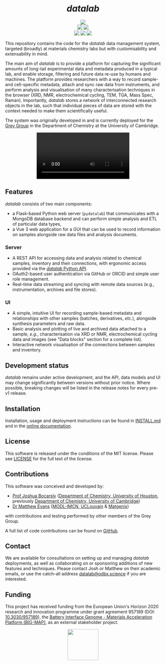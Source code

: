 # <div align="center"><i>datalab</i></div>

<div align="center">
<a href="https://public.datalab.odbx.science"><img src="https://img.shields.io/badge/try_it_out!-public_demo_server-orange?style=for-the-badge&logo=firefox"></a>
</div>

<div align="center">
<a href="https://github.com/the-grey-group/datalab/releases"><img src="https://badgen.net/github/release/the-grey-group/datalab?icon=github"></a>
<a href="https://github.com/the-grey-group/datalab#MIT-1-ov-file"><img src="https://badgen.net/github/license/the-grey-group/datalab?icon=license&color=purple"></a>
</div>

<div align="center">
<a href="https://github.com/the-grey-group/datalab/actions/workflows/ci.yml"><img src="https://img.shields.io/github/actions/workflow/status/the-grey-group/datalab/ci.yml?logo=github"></a>
<a href="https://cloud.cypress.io/projects/4kqx5i/runs"><img src="https://img.shields.io/endpoint?url=https://cloud.cypress.io/badge/simple/4kqx5i/main&style=flat&logo=cypress"></a>
<a href="https://the-datalab.readthedocs.io/en/latest/?badge=latest"><img src="https://img.shields.io/readthedocs/the-datalab?logo=readthedocs"></a>
</div>

This repository contains the code for the *datalab* data management system, targeted (broadly) at materials chemistry labs but with customisability and extensability in mind.

The main aim of *datalab* is to provide a platform for capturing the significant amounts of long-tail experimental data and metadata produced in a typical lab, and enable storage, filtering and future data re-use by humans and machines.
The platform provides researchers with a way to record sample- and cell-specific metadata, attach and sync raw data from instruments, and perform analysis and visualisation of many characterisation techniques in the browser (XRD, NMR, electrochemical cycling, TEM, TGA, Mass Spec, Raman).
Importantly, *datalab* stores a network of interconnected research objects in the lab, such that individual pieces of data are stored with the context needed to make them scientifically useful.

The system was originally developed in and is currently deployed for the
[Grey Group](https://www.ch.cam.ac.uk/group/grey/)
in the Department of Chemistry at the University of Cambridge.


<div align="center">
<video controls src="https://github.com/the-grey-group/datalab/assets/7916000/0065cdd6-a5f0-4391-b192-0137fe208acc">
</video>
</div>

## Features

*datalab* consists of two main components:

- a Flask-based Python web server (`pydatalab`) that communicates with a MongoDB
  database backend and can perform simple analysis and ETL of particular data types,
- a Vue 3 web application for a GUI that can be used to record information on
  samples alongside raw data files and analysis documents.


### Server

- A REST API for accessing data and analysis related to chemical samples,
  inventory and their connections, with ergonomic access provided via the
  [*datalab* Python API](https://github.com/datalab-org/datalab-api).
- OAuth2-based user authentication via GitHub or ORCID and simple user role
  management.
- Real-time data streaming and syncing with remote data sources (e.g., instrumentation, archives and file stores).

### UI

- A simple, intuitive UI for recording sample-based metadata and relationships with
  other samples (batches, derivatives, _etc._), alongside synthesis parameters and raw data.
- Basic analysis and plotting of live and archived data attached to a sample, _e.g._,
  characterisation via XRD or NMR, electrochemical cycling data and images (see "Data blocks" section for a complete list).
- Interactive network visualisation of the connections between samples and inventory.

## Development status

*datalab* remains under active development, and the API, data models and UI may change significantly between versions without prior notice.
Where possible, breaking changes will be listed in the release notes for every pre-v1 release.

## Installation

Installation, usage and deployment instructions can be found in
[INSTALL.md](./INSTALL.md) and in the [online documentation](https://the-datalab.readthedocs.io).

## License

This software is released under the conditions of the MIT license.
Please see [LICENSE](./LICENSE) for the full text of the license.

## Contributions

This software was conceived and developed by:

- [Prof Joshua Bocarsly](https://jdbocarsly.github.io) ([Department of Chemistry, University of Houston](https://www.uh.edu/nsm/chemistry), previously [Department of Chemistry, University of Cambridge](https://www.ch.cam.ac.uk/))
- [Dr Matthew Evans](https://ml-evs.science) ([MODL-IMCN,
  UCLouvain](https://uclouvain.be/en/research-institutes/imcn/modl) & [Matgenix](https://matgenix.com))

with contributions and testing performed by other members of the Grey Group.

A full list of code contributions can be found on [GitHub](https://github.com/the-grey-group/datalab/graphs/contributors).

## Contact

We are available for consultations on setting up and managing *datalab* deployments, as well as collaborating on or sponsoring additions of new features and techniques.
Please contact Josh or Matthew on their academic emails, or use the catch-all address datalab@odbx.science if you are interested.

## Funding

This project has received funding from the European Union's Horizon 2020 research and innovation programme under grant agreement 957189 (DOI: [10.3030/957189](https://doi.org/10.3030/957189)), the [Battery Interface Genome - Materials Acceleration Platform (BIG-MAP)](https://www.big-map.eu), as an external stakeholder project.

<div align="center">
<img href="https://big-map.org" src="https://big-map.github.io/big-map-registry/static/img/big-map-white-transparent.png" width=100>
</div>
